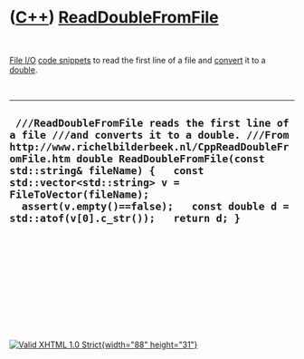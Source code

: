 



 

 

 

 

 

([C++](Cpp.htm)) [ReadDoubleFromFile](CppReadDoubleFromFile.htm)
================================================================

 

[File I/O](CppFileIo.htm) [code snippets](CppCodeSnippets.htm) to read
the first line of a file and [convert](CppConvert.htm) it to a
[double](CppDouble.htm).

 

  ----------------------------------------------------------------------------------------------------------------------------------------------------------------------------------------------------------------------------------------------------------------------------------------------------------------------------------------------------------------------
  ` ///ReadDoubleFromFile reads the first line of a file ///and converts it to a double. ///From http://www.richelbilderbeek.nl/CppReadDoubleFromFile.htm double ReadDoubleFromFile(const std::string& fileName) {   const std::vector<std::string> v = FileToVector(fileName);   assert(v.empty()==false);   const double d = std::atof(v[0].c_str());   return d; }`
  ----------------------------------------------------------------------------------------------------------------------------------------------------------------------------------------------------------------------------------------------------------------------------------------------------------------------------------------------------------------------

 

 

 

 

 





 

[![Valid XHTML 1.0 Strict](valid-xhtml10.png){width="88"
height="31"}](http://validator.w3.org/check?uri=referer)
